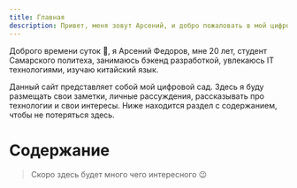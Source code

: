 ```yaml
---
title: Главная
description: Привет, меня зовут Арсений, и добро пожаловать в мой цифровой сад!
---
```


Доброго времени суток 👋, я Арсений Федоров, мне 20 лет, студент Самарского  политеха, занимаюсь бэкенд разработкой, увлекаюсь IT технологиями, изучаю китайский язык.

Данный сайт представляет собой мой цифровой сад. Здесь я буду
размещать свои заметки, личные рассуждения, рассказывать про
технологии и свои интересы. Ниже находится раздел с
содержанием, чтобы не потеряться здесь.

# Содержание
> Скоро здесь будет много чего интересного 😉
